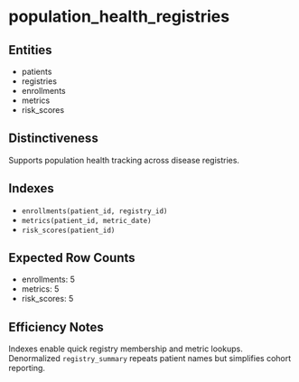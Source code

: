 # population_health_registries

## Entities
- patients
- registries
- enrollments
- metrics
- risk_scores

## Distinctiveness
Supports population health tracking across disease registries.

## Indexes
- `enrollments(patient_id, registry_id)`
- `metrics(patient_id, metric_date)`
- `risk_scores(patient_id)`

## Expected Row Counts
- enrollments: 5
- metrics: 5
- risk_scores: 5

## Efficiency Notes
Indexes enable quick registry membership and metric lookups. Denormalized `registry_summary` repeats patient names but simplifies cohort reporting.
